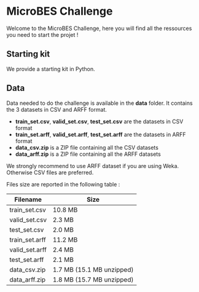 # MicroBES Challenge

Welcome to the MicroBES Challenge, here you will find all the ressources you need to start the projet !

## Starting kit

We provide a starting kit in Python.

## Data

Data needed to do the challenge is available in the **data** folder. It contains the 3 datasets in CSV and ARFF format.
* **train_set.csv**, **valid_set.csv**, **test_set.csv** are the datasets in CSV format
* **train_set.arff**, **valid_set.arff**, **test_set.arff** are the datasets in ARFF format
* **data_csv.zip** is a ZIP file containing all the CSV datasets
* **data_arff.zip** is a ZIP file containing all the ARFF datasets

We strongly recommend to use ARFF dataset if you are using Weka. Otherwise CSV files are preferred.

Files size are reported in the following table :

Filename | Size
-------- | ----
train_set.csv | 10.8 MB
valid_set.csv | 2.3 MB
test_set.csv | 2.0 MB
train_set.arff | 11.2 MB
valid_set.arff | 2.4 MB
test_set.arff | 2.1 MB
data_csv.zip | 1.7 MB (15.1 MB unzipped)
data_arff.zip | 1.8 MB (15.7 MB unzipped)